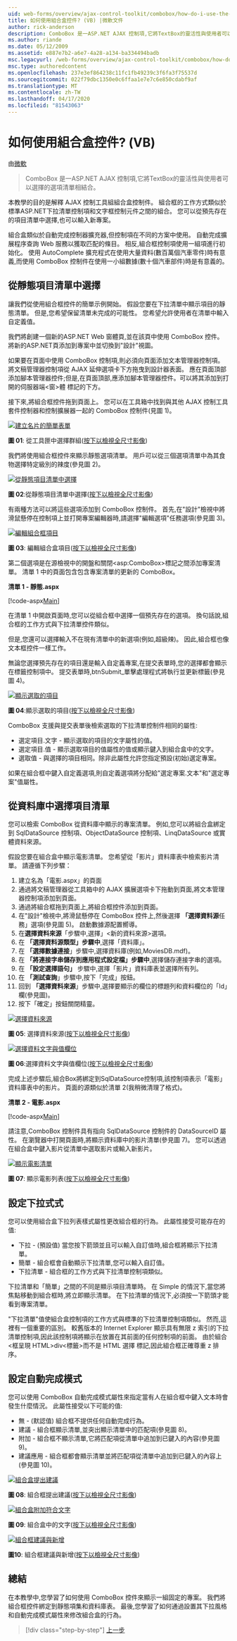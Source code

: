 ```yaml
---
uid: web-forms/overview/ajax-control-toolkit/combobox/how-do-i-use-the-combobox-control-vb
title: 如何使用組合盒控件? (VB) |微軟文件
author: rick-anderson
description: ComboBox 是一ASP.NET AJAX 控制項,它將TextBox的靈活性與使用者可以選擇的選項清單相結合。
ms.author: riande
ms.date: 05/12/2009
ms.assetid: e887e7b2-a6e7-4a28-a134-ba334494badb
msc.legacyurl: /web-forms/overview/ajax-control-toolkit/combobox/how-do-i-use-the-combobox-control-vb
msc.type: authoredcontent
ms.openlocfilehash: 237e3ef864238c11fc1fb49239c3f6fa3f75537d
ms.sourcegitcommit: 022f79dbc1350e0c6ffaa1e7e7c6e850cdabf9af
ms.translationtype: MT
ms.contentlocale: zh-TW
ms.lasthandoff: 04/17/2020
ms.locfileid: "81543063"
---
```

# <a name="how-do-i-use-the-combobox-control-vb"></a>如何使用組合盒控件? (VB)

由[微軟](https://github.com/microsoft)

> ComboBox 是一ASP.NET AJAX 控制項,它將TextBox的靈活性與使用者可以選擇的選項清單相結合。

本教學的目的是解釋 AJAX 控制工具組組合盒控制件。 組合框的工作方式類似於標準ASP.NET下拉清單控制項和文字框控制元件之間的組合。 您可以從預先存在的項目清單中選擇,也可以輸入新專案。

組合盒類似於自動完成控制器擴充器,但控制項在不同的方案中使用。 自動完成擴展程序查詢 Web 服務以獲取匹配的條目。 相反,組合框控制項使用一組項進行初始化。 使用 AutoComplete 擴充程式在使用大量資料(數百萬個汽車零件)時有意義,而使用 ComboBox 控制件在使用一小組數據(數十個汽車部件)時是有意義的。

## <a name="selecting-from-a-static-list-of-items"></a>從靜態項目清單中選擇

讓我們從使用組合框控件的簡單示例開始。 假設您要在下拉清單中顯示項目的靜態清單。 但是,您希望保留清單未完成的可能性。 您希望允許使用者在清單中輸入自定義值。

我們將創建一個新的ASP.NET Web 窗體頁,並在該頁中使用 ComboBox 控件。 將新的ASP.NET頁添加到專案中並切換到"設計"視圖。

如果要在頁面中使用 ComboBox 控制項,則必須向頁面添加文本管理器控制項。 將文稿管理器控制項從 AJAX 延伸選項卡下方拖曳到設計器表面。 應在頁面頂部添加腳本管理器控件;但是,在頁面頂部,應添加腳本管理器控件。可以將其添加到打開的伺服器端&lt;窗&gt;體 標記的下方。

接下來,將組合框控件拖到頁面上。 您可以在工具箱中找到與其他 AJAX 控制工具套件控制器和控制擴展器一起的 ComboBox 控制件(見圖 1)。

[![建立名片的簡單表單](how-do-i-use-the-combobox-control-vb/_static/image1.jpg)](how-do-i-use-the-combobox-control-vb/_static/image1.png)

**圖 01**: 從工具匣中選擇群組([按下以檢視全尺寸影像](how-do-i-use-the-combobox-control-vb/_static/image2.png))

我們將使用組合框控件來顯示靜態選項清單。 用戶可以從三個選項清單中為其食物選擇特定級別的辣度(參見圖 2)。

[![從靜態項目清單中選擇](how-do-i-use-the-combobox-control-vb/_static/image2.jpg)](how-do-i-use-the-combobox-control-vb/_static/image3.png)

**圖 02**:從靜態項目清單中選擇([按下以檢視全尺寸影像](how-do-i-use-the-combobox-control-vb/_static/image4.png))

有兩種方法可以將這些選項添加到 ComboBox 控制件。 首先,在"設計"檢視中將滑鼠懸停在控制項上並打開專案編輯器時,請選擇"編輯選項"任務選項(參見圖 3)。

[![編輯組合框項目](how-do-i-use-the-combobox-control-vb/_static/image3.jpg)](how-do-i-use-the-combobox-control-vb/_static/image5.png)

**圖 03**: 編輯組合盒項目([按下以檢視全尺寸影像](how-do-i-use-the-combobox-control-vb/_static/image6.png))

第二個選項是在源檢視中的開盤和關閉&lt;asp:ComboBox&gt;標記之間添加專案清單。 清單 1 中的頁面包含包含專案清單的更新的 ComboBox。

**清單 1 - 靜態.aspx**

[!code-aspx[Main](how-do-i-use-the-combobox-control-vb/samples/sample1.aspx)]

在清單 1 中開啟頁面時,您可以從組合框中選擇一個預先存在的選項。 換句話說,組合框的工作方式與下拉清單控件類似。

但是,您還可以選擇輸入不在現有清單中的新選項(例如,超級辣)。 因此,組合框也像文本框控件一樣工作。

無論您選擇預先存在的項目還是輸入自定義專案,在提交表單時,您的選擇都會顯示在標籤控制項中。 提交表單時,btnSubmit\_單擊處理程式將執行並更新標籤(參見圖 4)。

[![顯示選取的項目](how-do-i-use-the-combobox-control-vb/_static/image4.jpg)](how-do-i-use-the-combobox-control-vb/_static/image7.png)

**圖 04**:顯示選取的項目([按下以檢視全尺寸影像](how-do-i-use-the-combobox-control-vb/_static/image8.png))

ComboBox 支援與提交表單後檢索選取的下拉清單控制件相同的屬性:

- 選定項目.文字 - 顯示選取的項目的文字屬性的值。
- 選定項目.值 - 顯示選取項目的值屬性的值或顯示鍵入到組合盒中的文字。
- 選取值 - 與選擇的項目相同。除非此屬性允許您指定預設(初始)選定專案。

如果在組合框中鍵入自定義選項,則自定義選項將分配給"選定專案.文本"和"選定專案"值屬性。

## <a name="selecting-the-list-of-items-from-the-database"></a>從資料庫中選擇項目清單

您可以檢索 ComboBox 從資料庫中顯示的專案清單。 例如,您可以將組合盒綁定到 SqlDataSource 控制項、ObjectDataSource 控制項、LinqDataSource 或實體資料來源。

假設您要在組合盒中顯示電影清單。 您希望從「影片」資料庫表中檢索影片清單。 請遵循下列步驟：

1. 建立名為「電影.aspx」的頁面
2. 通過將文稿管理器從工具箱中的 AJAX 擴展選項卡下拖動到頁面,將文本管理器控制項添加到頁面。
3. 通過將組合框拖到頁面上,將組合框控件添加到頁面。
4. 在"設計"檢視中,將滑鼠懸停在 ComboBox 控件上,然後選擇 **「選擇資料源**任務」選項(參見圖 5)。 啟動數據源配置嚮導。
5. 在**選擇資料來源**「步驟中,選擇」&lt;新的資料來源&gt;選項。
6. 在 **「選擇資料源類型」步驟中**,選擇「資料庫」。
7. 在 **「選擇數據連接**」步驟中,選擇資料庫(例如,MoviesDB.mdf)。
8. 在 **「將連接字串儲存到應用程式設定檔」步驟中**,選擇儲存連接字串的選項。
9. 在 **「設定選擇語句」** 步驟中,選擇「影片」資料庫表並選擇所有列。
10. 在 **「測試查詢**」步驟中,按下「完成」按鈕。
11. 回到 **「選擇資料來源**」步驟中,選擇要顯示的欄位的標題列和資料欄位的「Id」欄(參見圖)。
12. 按下「確定」按鈕關閉精靈。

[![選擇資料來源](how-do-i-use-the-combobox-control-vb/_static/image5.jpg)](how-do-i-use-the-combobox-control-vb/_static/image9.png)

**圖 05**: 選擇資料來源([按下以檢視全尺寸影像](how-do-i-use-the-combobox-control-vb/_static/image10.png))

[![選擇資料文字與值欄位](how-do-i-use-the-combobox-control-vb/_static/image6.jpg)](how-do-i-use-the-combobox-control-vb/_static/image11.png)

**圖 06**:選擇資料文字與值欄位([按下以檢視全尺寸影像](how-do-i-use-the-combobox-control-vb/_static/image12.png))

完成上述步驟后,組合Box將綁定到SqlDataSource控制項,該控制項表示「電影」資料庫表中的影片。 頁面的源類似於清單 2(我稍微清理了格式)。

**清單 2 - 電影.aspx**

[!code-aspx[Main](how-do-i-use-the-combobox-control-vb/samples/sample2.aspx)]

請注意,ComboBox 控制件具有指向 SqlDataSource 控制件的 DataSourceID 屬性。 在瀏覽器中打開頁面時,將顯示資料庫中的影片清單(參見圖 7)。 您可以透過在組合盒中鍵入影片從清單中選取影片或輸入新影片。

[![顯示電影清單](how-do-i-use-the-combobox-control-vb/_static/image7.jpg)](how-do-i-use-the-combobox-control-vb/_static/image13.png)

**圖 07**: 顯示電影列表([按下以檢視全尺寸影像](how-do-i-use-the-combobox-control-vb/_static/image14.png))

## <a name="setting-the-dropdownstyle"></a>設定下拉式式

您可以使用組合盒下拉列表樣式屬性更改組合框的行為。 此屬性接受可能存在的值:

- 下拉 - (預設值) 當您按下箭頭並且可以輸入自訂值時,組合框將顯示下拉清單。
- 簡單 - 組合框會自動顯示下拉清單,您可以輸入自訂值。
- 下拉清單 - 組合框的工作方式與下拉清單控制項類似。

下拉清單和「簡單」之間的不同是顯示項目清單時。 在 Simple 的情況下,當您將焦點移動到組合框時,將立即顯示清單。 在下拉清單的情況下,必須按一下箭頭才能看到專案清單。

"下拉清單"值使組合盒控制項的工作方式與標準的下拉清單控制項類似。 然而,這裡有一個重要的區別。 較舊版本的 Internet Explorer 顯示具有無限 z 索引的下拉清單控制項,因此該控制項將顯示在放置在其前面的任何控制項的前面。 由於組合&lt;框呈現 HTML&gt;div&lt;標籤&gt;而不是 HTML 選擇 標記,因此組合框正確尊重 z 排序。

## <a name="setting-the-autocompletemode"></a>設定自動完成模式

您可以使用 ComboBox 自動完成模式屬性來指定當有人在組合框中鍵入文本時會發生什麼情況。 此屬性接受以下可能的值:

- 無 - (默認值) 組合框不提供任何自動完成行為。
- 建議 - 組合框顯示清單,並突出顯示清單中的匹配項(參見圖 8)。
- 附加 - 組合框不顯示清單,它將匹配項從清單中追加到已鍵入的內容(參見圖 9)。
- 建議應用 - 組合框都會顯示清單並將匹配項從清單中追加到已鍵入的內容上(參見圖 10)。

[![組合盒提出建議](how-do-i-use-the-combobox-control-vb/_static/image8.jpg)](how-do-i-use-the-combobox-control-vb/_static/image15.png)

**圖 08**: 組合框提出建議([按下以檢視全尺寸影像](how-do-i-use-the-combobox-control-vb/_static/image16.png))

[![組合盒附加符合文字](how-do-i-use-the-combobox-control-vb/_static/image9.jpg)](how-do-i-use-the-combobox-control-vb/_static/image17.png)

**圖 09**: 組合盒中的文字([按下以檢視全尺寸影像](how-do-i-use-the-combobox-control-vb/_static/image18.png))

[![組合框建議與新增](how-do-i-use-the-combobox-control-vb/_static/image10.jpg)](how-do-i-use-the-combobox-control-vb/_static/image19.png)

**圖10**: 組合框建議與新增([按下以檢視全尺寸影像](how-do-i-use-the-combobox-control-vb/_static/image20.png))

## <a name="summary"></a>總結

在本教學中,您學習了如何使用 ComboBox 控件來顯示一組固定的專案。 我們將組合框控件綁定到靜態項集和資料庫表。 最後,您學習了如何通過設置其下拉風格和自動完成模式屬性來修改組合盒的行為。

> [!div class="step-by-step"]
> [上一步](how-do-i-use-the-combobox-control-cs.md)
